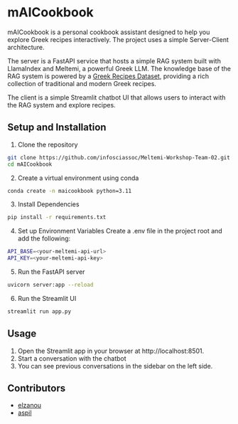 # mAICookbook

mAICookbook is a personal cookbook assistant designed to help you explore Greek recipes interactively. 
The project uses a simple Server-Client architecture.

The server is a FastAPI service that hosts a simple RAG system built with LlamaIndex and Meltemi,
a powerful Greek LLM. The knowledge base of the RAG system is powered by a 
[Greek Recipes Dataset](https://huggingface.co/datasets/Depie/Recipes_Greek), 
providing a rich collection of traditional and modern Greek recipes.

The client is a simple Streamlit chatbot UI that allows users to interact with the RAG system and explore recipes. 
## Setup and Installation

1. Clone the repository
```bash
git clone https://github.com/infosciassoc/Meltemi-Workshop-Team-02.git
cd mAICookbook
```
2. Create a virtual environment using conda
```bash
conda create -n maicookbook python=3.11
```
3. Install Dependencies
```bash
pip install -r requirements.txt
```
4. Set up Environment Variables
Create a .env file in the project root and add the following:
```bash
API_BASE=<your-meltemi-api-url>
API_KEY=<your-meltemi-api-key>
```

5. Run the FastAPI server
```bash
uvicorn server:app --reload
```
6. Run the Streamlit UI
```bash
streamlit run app.py
```

## Usage
1. Open the Streamlit app in your browser at http://localhost:8501.
2. Start a conversation with the chatbot
3. You can see previous conversations in the sidebar on the left side.

## Contributors

-  [elzanou](https://github.com/elzanou)
- [aspil](https://github.com/aspil)
